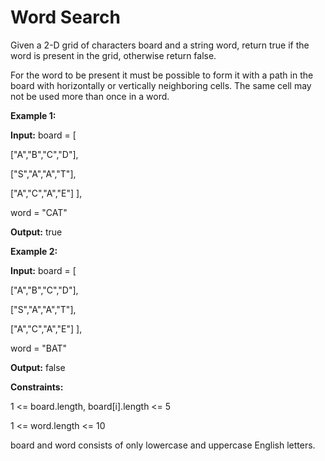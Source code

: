 # Word Search
Given a 2-D grid of characters board and a string word, return true if the word is present in the grid, otherwise return false.

For the word to be present it must be possible to form it with a path in the board with horizontally or vertically neighboring cells. The same cell may not be used more than once in a word.

**Example 1:**

**Input:**
board = [
  
  ["A","B","C","D"],
  
  ["S","A","A","T"],
  
  ["A","C","A","E"]
],

word = "CAT"

**Output:** true

**Example 2:**



**Input:**
board = [
  
  ["A","B","C","D"],
  
  ["S","A","A","T"],
  
  ["A","C","A","E"]
],

word = "BAT"

**Output:** false

**Constraints:**

1 <= board.length, board[i].length <= 5

1 <= word.length <= 10

board and word consists of only lowercase and uppercase English letters.
